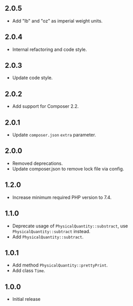 ## 2.0.5

* Add "lb" and "oz" as imperial weight units.


## 2.0.4

* Internal refactoring and code style.


## 2.0.3

* Update code style.


## 2.0.2

* Add support for Composer 2.2.


## 2.0.1

* Update `composer.json` `extra` parameter.


## 2.0.0

* Removed deprecations.
* Update composer.json to remove lock file via config.


## 1.2.0

* Increase minimum required PHP version to 7.4.

## 1.1.0

* Deprecate usage of `PhysicalQuantity::substract`, use `PhysicalQuantity::subtract` instead.
* Add `PhysicalQuantity::subtract`.


## 1.0.1

* Add method `PhysicalQuantity::prettyPrint`.
* Add class `Time`.


## 1.0.0

* Initial release
